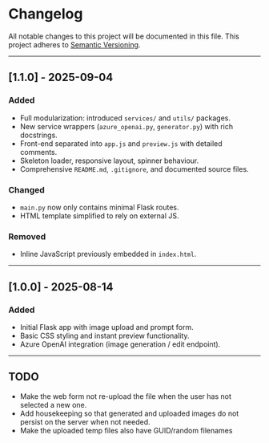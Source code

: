 # Changelog

All notable changes to this project will be documented in this file.
This project adheres to [Semantic Versioning](https://semver.org/).

---

## [1.1.0] - 2025-09-04
### Added
- Full modularization: introduced `services/` and `utils/` packages.
- New service wrappers (`azure_openai.py`, `generator.py`) with rich docstrings.
- Front-end separated into `app.js` and `preview.js` with detailed comments.
- Skeleton loader, responsive layout, spinner behaviour.
- Comprehensive `README.md`, `.gitignore`, and documented source files.

### Changed
- `main.py` now only contains minimal Flask routes.
- HTML template simplified to rely on external JS.

### Removed
- Inline JavaScript previously embedded in `index.html`.

---

## [1.0.0] - 2025-08-14
### Added
- Initial Flask app with image upload and prompt form.
- Basic CSS styling and instant preview functionality.
- Azure OpenAI integration (image generation / edit endpoint).

---

## TODO
- Make the web form not re-upload the file when the user has not selected a new one.
- Add housekeeping so that generated and uploaded images do not persist on the server when not needed.
- Make the uploaded temp files also have GUID/random filenames
